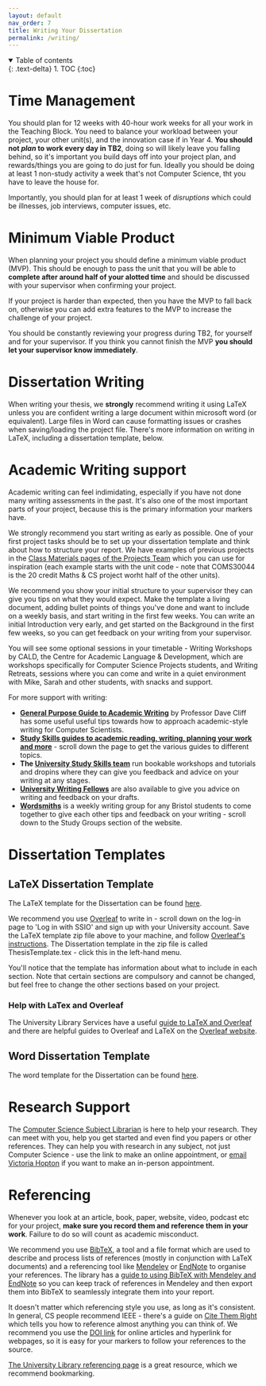 ```yaml
---
layout: default
nav_order: 7
title: Writing Your Dissertation
permalink: /writing/
---
```


<details open markdown="block">
<summary>
Table of contents
</summary>
{: .text-delta}
1. TOC
{:toc}
</details>


# Time Management

You should plan for 12 weeks with 40-hour work weeks for all your work in the
Teaching Block. You need to balance your workload between your project, your other unit(s), and the innovation case if
in Year 4.
**You should not *plan* to work every day in TB2**, doing so will likely leave you falling behind, so it's important you build days off into your project plan, and rewards/things you are going to do just for fun.  Ideally you should be doing at least 1 non-study activity a week that's not Computer Science, tht you have to leave the house for.  

Importantly, you should plan for at least 1 week of *disruptions* which could be illnesses, job interviews, computer issues, etc.

# Minimum Viable Product

When planning your project you should define a minimum viable product (MVP).
This should be enough to pass the unit that you will be able to **complete
after around half of your alotted time** and should be discussed with your
supervisor when confirming your project.

If your project is harder than expected, then you have the MVP to fall back on,
otherwise you can add extra features to the MVP to increase the challenge of
your project.

You should be constantly reviewing your progress during TB2, for yourself and
for your supervisor. If you think you cannot finish the MVP **you should let
your supervisor know immediately**.


# Dissertation Writing

When writing your thesis, we **strongly** recommend writing it using LaTeX
unless you are confident writing a large document within microsoft word (or
equivalent). Large files in Word can cause formatting issues or crashes when
saving/loading the project file. There's more information on writing in LaTeX, including a dissertation template, below. 

# Academic Writing support

Academic writing can feel indimidating, especially if you have not done many
writing assessments in the past. It's also one of the most important parts of
your project, because this is the primary information your markers have.  

We strongly recommend you start writing as early as possible. One of your first
project tasks should be to set up your dissertation template and think about
how to structure your report. We have examples of previous projects in
the [Class Materials pages of the Projects
Team](https://uob.sharepoint.com/:f:/r/teams/grp-2024-5IndividualProjects2/Shared%20Documents/General?csf=1&web=1&e=iPuTMH)
which you can use for inspiration (each example starts with the unit code -
note that COMS30044 is the 20 credit Maths & CS project worht half of the other
units).

We recommend you show your initial structure to your supervisor they can give
you tips on what they would expect. Make the template a living document,
adding bullet points of things you've done and want to include on a weekly
basis, and start writing in the first few weeks.  You can write an initial
Introduction very early, and get started on the Background in the first few
weeks, so you can get feedback on your writing from your supervisor.

You will see some optional sessions in your timetable - Writing Workshops by
CALD, the Centre for Academic Language & Development, which are workshops
specifically for Computer Science Projects students, and Writing Retreats,
sessions where you can come and write in a quiet environment with Mike, Sarah
and other students, with snacks and support.  

For more support with writing:

* **[General Purpose Guide to Academic Writing](https://uob.sharepoint.com/:b:/r/teams/grp-2024-5IndividualProjects2/Class%20Materials/TipsOnWriting.pdf?csf=1&web=1&e=rr5B30)** by Professor Dave Cliff has some useful useful tips towards how to approach
academic-style writing for Computer Scientists.
* **[Study Skills guides to academic reading, writing, planning your work and more](https://www.bristol.ac.uk/students/your-studies/study-support/study-skills)** - scroll down the page to get the various guides to different topics.  
* **The [University Study Skills team](https://www.bristol.ac.uk/students/your-studies/study-support/study-skills/)** run bookable workshops and tutorials and dropins where they can give you feedback and advice on your writing at any stages. 
* **[University Writing Fellows](https://www.bristol.ac.uk/bristol-futures/royal-literary-fellows/)** are also available to give you advice on writing and feedback on your drafts.
* **[Wordsmiths](https://www.bristol.ac.uk/students/your-studies/study-support/study-skills/#groups)** is a weekly writing group for any Bristol students to come together to give each other tips and feedback on your writing - scroll down to the Study Groups section of the website.


# Dissertation Templates

## LaTeX Dissertation Template

The LaTeX template for the Dissertation can be found [here](https://github.com/CS-UoB-Individual-Project/Dissertation-template).  

We recommend you use [Overleaf](https://www.overleaf.com/) to write in - scroll
down on the log-in page to 'Log in with SSIO' and sign up with your University
account.  Save the LaTeX template zip file above to your machine, and follow
[Overleaf's
instructions](https://www.overleaf.com/learn/how-to/Uploading_a_project).  The
Dissertation template in the zip file is called ThesisTemplate.tex - click this
in the left-hand menu.  

You'll notice that the template has information about what to include in each
section. Note that certain sections are compulsory and cannot be changed, but
feel free to change the other sections based on your project.

### Help with LaTex and Overleaf

The University Library Services have a useful [guide to LaTeX and
Overleaf](https://bristol.libguides.com/computer-science/latex) and there are
helpful guides to Overleaf and LaTeX on the [Overleaf
website](https://www.overleaf.com/learn). 

## Word Dissertation Template

The word template for the Dissertation can be found
[here](https://uob.sharepoint.com/:w:/r/teams/grp-2024-5IndividualProjects2/Class%20Materials/ThesisTemplate%20-%20Word.docx?d=w332200b510a34a0889161d287e1b917e&csf=1&web=1&e=VgkZIB).

# Research Support

The [Computer Science Subject
Librarian](https://bristol.libguides.com/computer-science) is here to help your
research.  They can meet with you, help you get started and even find you
papers or other references.  They can help you with research in any subject,
not just Computer Science - use the link to make an online appointment, or [email Victoria Hopton](mailto:victoria.hopton@bristol.ac.uk) if you want to make an in-person appointment.

# Referencing

Whenever you look at an article, book, paper, website, video, podcast etc for
your project, **make sure you record them and reference them in your work**.
Failure to do so will count as academic misconduct.

We recommend you use [BibTeX](https://www.bibtex.org/), a tool and a file
format which are used to describe and process lists of references (mostly in
conjunction with LaTeX documents) and a referencing tool like
[Mendeley](https://www.bristol.ac.uk/library/subject-support/libraryskills/referencing/mendeley/)
or
[EndNote](https://www.bristol.ac.uk/library/subject-support/libraryskills/referencing/endnote/)
to organise your references.  The library has a [guide to using BibTeX with
Mendeley and EndNote](https://bristol.libguides.com/ld.php?content_id=33098841)
so you can keep track of references in Mendeley and then export them into
BibTeX to seamlessly integrate them into your report. 

It doesn't matter which referencing style you use, as long as it's consistent.
In general, CS people recommend IEEE - there's a guide on [Cite Them
Right](https://www-citethemrightonline-com.bris.idm.oclc.org/category-list?docid=CTRIEEE)
which tells you how to reference almost anything you can think of. We recommend
you use the [DOI link](https://www.doi.org/the-identifier/what-is-a-doi/) for
online articles and hyperlink for webpages, so it is easy for your markers to
follow your references to the source.  

[The University Library referencing page]( https://www.bristol.ac.uk/library/subject-support/referencing/) is a great resource, which we recommend bookmarking.




